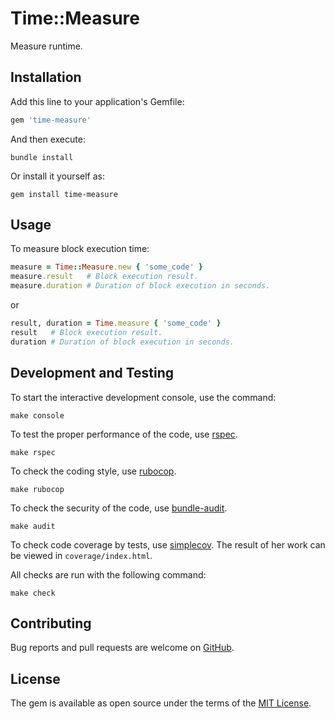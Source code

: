 # Time::Measure
Measure runtime.

## Installation

Add this line to your application's Gemfile:

```ruby
gem 'time-measure'
```

And then execute:

    bundle install

Or install it yourself as:

    gem install time-measure

## Usage

To measure block execution time:
```ruby
measure = Time::Measure.new { 'some_code' }
measure.result   # Block execution result.
measure.duration # Duration of block execution in seconds.
```
or
```ruby
result, duration = Time.measure { 'some_code' }
result   # Block execution result.
duration # Duration of block execution in seconds.
```

## Development and Testing

To start the interactive development console, use the command:

    make console

To test the proper performance of the code, use [rspec](https://rubygems.org/gems/rspec).

    make rspec

To check the coding style, use [rubocop](https://rubygems.org/gems/rubocop).

    make rubocop

To check the security of the code, use [bundle-audit](https://rubygems.org/gems/bundle-audit).
    
    make audit

To check code coverage by tests, use [simplecov](https://rubygems.org/gems/simplecov). The result of her work can be viewed in `coverage/index.html`.

All checks are run with the following command:

    make check

## Contributing

Bug reports and pull requests are welcome on [GitHub](https://github.com/andxors/time-measure).

## License

The gem is available as open source under the terms of the [MIT License](https://opensource.org/licenses/MIT).
